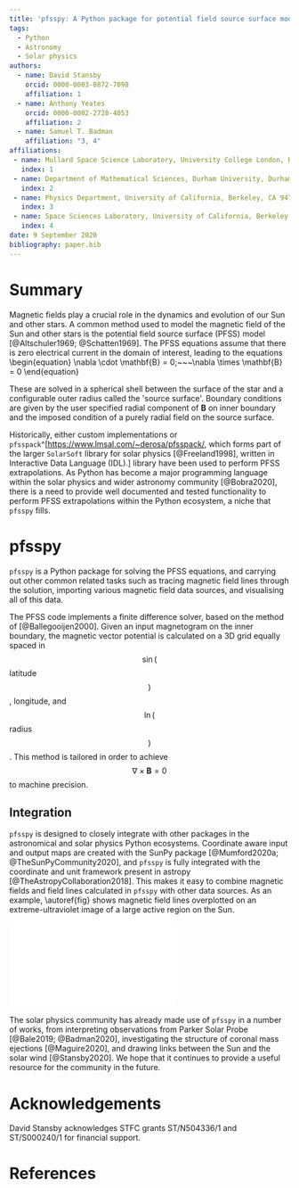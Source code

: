 ```yaml
---
title: 'pfsspy: A Python package for potential field source surface modelling'
tags:
  - Python
  - Astronomy
  - Solar physics
authors:
  - name: David Stansby
    orcid: 0000-0003-0872-7098
    affiliation: 1
  - name: Anthony Yeates
    orcid: 0000-0002-2728-4053
    affiliation: 2
  - name: Samuel T. Badman
    affiliation: "3, 4"
affiliations:
 - name: Mullard Space Science Laboratory, University College London, Holmbury St. Mary, Surrey RH5 6NT, UK
   index: 1
 - name: Department of Mathematical Sciences, Durham University, Durham, DH1 3LE, UK
   index: 2
 - name: Physics Department, University of California, Berkeley, CA 94720-7300, USA
   index: 3
 - name: Space Sciences Laboratory, University of California, Berkeley, CA 94720-7450, USA
   index: 4
date: 9 September 2020
bibliography: paper.bib
---
```


# Summary
Magnetic fields play a crucial role in the dynamics and evolution of our Sun
and other stars. A common method used to model the magnetic field of the Sun
and other stars is the potential field source surface (PFSS) model [@Altschuler1969; @Schatten1969].
The PFSS equations assume that there is zero electrical current in the domain
of interest, leading to the equations
\begin{equation}
	\nabla \cdot \mathbf{B} = 0;~~~\nabla \times \mathbf{B} = 0
\end{equation}

These are solved in a spherical shell between the surface of the star and
a configurable outer radius called the 'source surface'. Boundary
conditions are given by the user specified radial component of $\mathbf{B}$ on
inner boundary and the imposed condition of a purely radial field on the source
surface.

Historically, either custom implementations or `pfsspack`^[https://www.lmsal.com/~derosa/pfsspack/,
which forms part of the larger `SolarSoft` library for solar physics [@Freeland1998],
written in Interactive Data Language (IDL).]
library have been used to perform PFSS extrapolations. As Python has become a
major programming language within the solar physics and wider astronomy
community [@Bobra2020], there is a need to provide well documented and tested
functionality to perform PFSS extrapolations within the Python ecosystem,
a niche that `pfsspy` fills.


# pfsspy
`pfsspy` is a Python package for solving the PFSS equations, and carrying out
other common related tasks such as tracing magnetic field lines through the
solution, importing various magnetic field data sources, and visualising all of
this data.

The PFSS code implements a finite difference solver, based on the method of
[@Ballegooijen2000]. Given an input magnetogram on the inner boundary, the
magnetic vector potential is calculated on a 3D grid equally spaced in
$$\sin($$latitude$$)$$, longitude, and $$\ln($$radius$$)$$. This method is
tailored in order to achieve $$\nabla \times \mathbf{B} = 0$$ to machine
precision.


## Integration

`pfsspy` is designed to closely integrate with other packages in the
astronomical and solar physics Python ecosystems. Coordinate aware input and
output maps are created with the SunPy package [@Mumford2020a; @TheSunPyCommunity2020],
and `pfsspy` is fully integrated with the coordinate and unit framework
present in astropy [@TheAstropyCollaboration2018]. This makes it easy to
combine magnetic fields and field lines calculated in `pfsspy` with other data
sources. As an example, \autoref{fig} shows magnetic field lines overplotted
on an extreme-ultraviolet image of a large active region on the Sun.

![An image of the Sun taken by SDO/AIA at 193 angstroms, with magnetic field lines traced through a PFSS solution overplotted in white. The PFSS solution and field line tracing were done with `pfsspy`, with a Global Oscillations Network Group (GONG) photospheric magnetogram as input and a source surface at 2.5 solar radii.\label{fig}](pfsspy.pdf)

The solar physics community has already made use of `pfsspy` in a number of
works, from interpreting observations from Parker Solar Probe [@Bale2019; @Badman2020],
investigating the structure of coronal mass ejections [@Maguire2020], and
drawing links between the Sun and the solar wind [@Stansby2020]. We hope that
it continues to provide a useful resource for the community in the future.


# Acknowledgements

David Stansby acknowledges STFC grants ST/N504336/1 and ST/S000240/1 for
financial support.

# References
